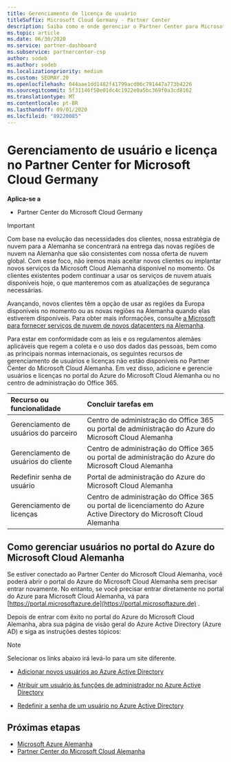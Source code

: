 ```yaml
---
title: Gerenciamento de licença de usuário
titleSuffix: Microsoft Cloud Germany - Partner Center
description: Saiba como e onde gerenciar o Partner Center para Microsoft Cloud parceiros, clientes e licenças da Alemanha, bem como redefinições de senha.
ms.topic: article
ms.date: 06/30/2020
ms.service: partner-dashboard
ms.subservice: partnercenter-csp
author: sodeb
ms.author: sodeb
ms.localizationpriority: medium
ms.custom: SEOMAY.20
ms.openlocfilehash: 044aae1dd1482f41799acd06c791447a773b4226
ms.sourcegitcommit: 5f31146f50e01dc4c1922e0a5bc369f0a3cd8162
ms.translationtype: MT
ms.contentlocale: pt-BR
ms.lasthandoff: 09/01/2020
ms.locfileid: "89220085"
---
```

# <a name="user-and-license-management-in-partner-center-for-microsoft-cloud-germany"></a>Gerenciamento de usuário e licença no Partner Center for Microsoft Cloud Germany

**Aplica-se a**

-  Partner Center do Microsoft Cloud Germany

> [!IMPORTANT]
> Com base na evolução das necessidades dos clientes, nossa estratégia de nuvem para a Alemanha se concentrará na entrega das novas regiões de nuvem na Alemanha que são consistentes com nossa oferta de nuvem global. Com esse foco, não iremos mais aceitar novos clientes ou implantar novos serviços da Microsoft Cloud Alemanha disponível no momento. Os clientes existentes podem continuar a usar os serviços de nuvem atuais disponíveis hoje, o que manteremos com as atualizações de segurança necessárias.
>  
> Avançando, novos clientes têm a opção de usar as regiões da Europa disponíveis no momento ou as novas regiões na Alemanha quando elas estiverem disponíveis. Para obter mais informações, consulte [a Microsoft para fornecer serviços de nuvem de novos datacenters na Alemanha](https://news.microsoft.com/europe/2018/08/31/microsoft-to-deliver-cloud-services-from-new-datacentres-in-germany-in-2019-to-meet-evolving-customer-needs/).

Para estar em conformidade com as leis e os regulamentos alemães aplicáveis que regem a coleta e o uso dos dados das pessoas, bem como as principais normas internacionais, os seguintes recursos de gerenciamento de usuários e licenças não estão disponíveis no Partner Center do Microsoft Cloud Alemanha. Em vez disso, adicione e gerencie usuários e licenças no portal do Azure do Microsoft Cloud Alemanha ou no centro de administração do Office 365.

Recurso ou funcionalidade | Concluir tarefas em
:--- | :---
Gerenciamento de usuários do parceiro | Centro de administração do Office 365 ou portal de administração do Azure do Microsoft Cloud Alemanha
Gerenciamento de usuários do cliente | Centro de administração do Office 365 ou portal de administração do Azure do Microsoft Cloud Alemanha
Redefinir senha de usuário | Portal de administração do Azure do Microsoft Cloud Alemanha
Gerenciamento de licenças | Centro de administração do Office 365 ou portal de licenciamento do Azure Active Directory do Microsoft Cloud Alemanha

## <a name="how-to-manage-users-in-the-azure-portal-for-microsoft-cloud-germany"></a>Como gerenciar usuários no portal do Azure do Microsoft Cloud Alemanha 

Se estiver conectado ao Partner Center do Microsoft Cloud Alemanha, você poderá abrir o portal do Azure do Microsoft Cloud Alemanha sem precisar entrar novamente. No entanto, se você precisar entrar diretamente no portal do Azure para Microsoft Cloud Alemanha, vá para [https://portal.microsoftazure.de](https://portal.microsoftazure.de) . 

Depois de entrar com êxito no portal do Azure do Microsoft Cloud Alemanha, abra sua página de visão geral do Azure Active Directory (Azure AD) e siga as instruções destes tópicos:

> [!NOTE]  
> Selecionar os links abaixo irá levá-lo para um site diferente.

-  [Adicionar novos usuários ao Azure Active Directory](https://docs.microsoft.com/azure/active-directory/active-directory-users-create-azure-portal)

-  [Atribuir um usuário às funções de administrador no Azure Active Directory](https://docs.microsoft.com/azure/active-directory/active-directory-users-assign-role-azure-portal)

-  [Redefinir a senha de um usuário no Azure Active Directory](https://docs.microsoft.com/azure/active-directory/active-directory-users-reset-password-azure-portal)

## <a name="next-steps"></a>Próximas etapas

-  [Microsoft Azure Alemanha](https://azure.microsoft.com/global-infrastructure/germany/)
-  [Partner Center do Microsoft Cloud Alemanha](partner-center-for-microsoft-cloud-germany.md)
